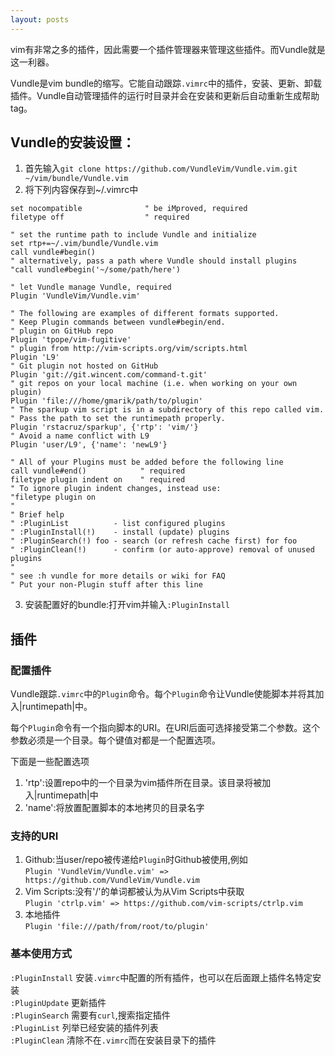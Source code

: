 ```yaml
---
layout: posts
---
```

vim有非常之多的插件，因此需要一个插件管理器来管理这些插件。而Vundle就是这一利器。  

Vundle是vim bundle的缩写。它能自动跟踪`.vimrc`中的插件，安装、更新、卸载插件。Vundle自动管理插件的运行时目录并会在安装和更新后自动重新生成帮助tag。  

## Vundle的安装设置：  
1. 首先输入`git clone https://github.com/VundleVim/Vundle.vim.git ~/vim/bundle/Vundle.vim`  
2. 将下列内容保存到~/.vimrc中  
```
set nocompatible              " be iMproved, required
filetype off                  " required

" set the runtime path to include Vundle and initialize
set rtp+=~/.vim/bundle/Vundle.vim
call vundle#begin()
" alternatively, pass a path where Vundle should install plugins
"call vundle#begin('~/some/path/here')

" let Vundle manage Vundle, required
Plugin 'VundleVim/Vundle.vim'

" The following are examples of different formats supported.
" Keep Plugin commands between vundle#begin/end.
" plugin on GitHub repo
Plugin 'tpope/vim-fugitive'
" plugin from http://vim-scripts.org/vim/scripts.html
Plugin 'L9'
" Git plugin not hosted on GitHub
Plugin 'git://git.wincent.com/command-t.git'
" git repos on your local machine (i.e. when working on your own plugin)
Plugin 'file:///home/gmarik/path/to/plugin'
" The sparkup vim script is in a subdirectory of this repo called vim.
" Pass the path to set the runtimepath properly.
Plugin 'rstacruz/sparkup', {'rtp': 'vim/'}
" Avoid a name conflict with L9
Plugin 'user/L9', {'name': 'newL9'}

" All of your Plugins must be added before the following line
call vundle#end()            " required
filetype plugin indent on    " required
" To ignore plugin indent changes, instead use:
"filetype plugin on
"
" Brief help
" :PluginList          - list configured plugins
" :PluginInstall(!)    - install (update) plugins
" :PluginSearch(!) foo - search (or refresh cache first) for foo
" :PluginClean(!)      - confirm (or auto-approve) removal of unused plugins
"
" see :h vundle for more details or wiki for FAQ
" Put your non-Plugin stuff after this line
```
3. 安装配置好的bundle:打开vim并输入`:PluginInstall`  

## 插件  
### 配置插件  
Vundle跟踪`.vimrc`中的`Plugin`命令。每个`Plugin`命令让Vundle使能脚本并将其加入|runtimepath|中。  

每个`Plugin`命令有一个指向脚本的URI。在URI后面可选择接受第二个参数。这个参数必须是一个目录。每个键值对都是一个配置选项。  

下面是一些配置选项  
1. 'rtp':设置repo中的一个目录为vim插件所在目录。该目录将被加入|runtimepath|中  
2. 'name':将放置配置脚本的本地拷贝的目录名字  

### 支持的URI
1. Github:当user/repo被传递给`Plugin`时Github被使用,例如  
`Plugin 'VundleVim/Vundle.vim' => https://github.com/VundleVim/Vundle.vim` 
2. Vim Scripts:没有'/'的单词都被认为从Vim Scripts中获取  
`Plugin 'ctrlp.vim' => https://github.com/vim-scripts/ctrlp.vim`
3. 本地插件  
`Plugin 'file:///path/from/root/to/plugin'`

### 基本使用方式
`:PluginInstall` 安装`.vimrc`中配置的所有插件，也可以在后面跟上插件名特定安装  
`:PluginUpdate` 更新插件  
`:PluginSearch` 需要有`curl`,搜索指定插件  
`:PluginList` 列举已经安装的插件列表  
`:PluginClean` 清除不在`.vimrc`而在安装目录下的插件


